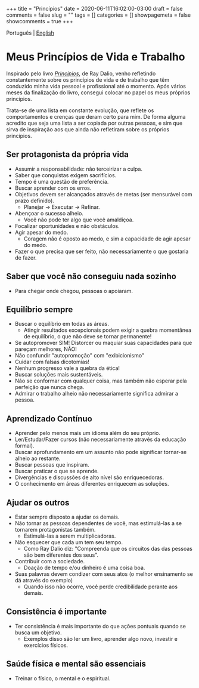 +++ 
title = "Princípios"
date = 2020-06-11T16:02:00-03:00
draft = false 
comments = false 
slug = "" 
tags = []
categories = []
showpagemeta = false
showcomments = true
+++

Português | [English](/principles)


# Meus Princípios de Vida e Trabalho

Inspirado pelo livro *[Princípios](https://www.principles.com/)*, de Ray Dalio, venho refletindo constantemente sobre os princípios de vida e de trabalho que têm conduzido minha vida pessoal e profissional até o momento. Após vários meses da finalização do livro, consegui colocar no papel os meus próprios princípios.

Trata-se de uma lista em constante evolução, que reflete os comportamentos e crenças que deram certo para mim. De forma alguma acredito que seja uma lista a ser copiada por outras pessoas, e sim que sirva de inspiração aos que ainda não refletiram sobre os próprios princípios.


## Ser protagonista da própria vida
  - Assumir a responsabilidade: não terceirizar a culpa.
  - Saber que conquistas exigem sacrifícios.
  - Tempo é uma questão de preferência.
  - Buscar aprender com os erros.
  - Objetivos devem ser alcançados através de metas (ser mensurável com prazo definido).
     - Planejar -> Executar -> Refinar.
  - Abençoar o sucesso alheio.
    - Você não pode ter algo que você amaldiçoa.
  - Focalizar oportunidades e não obstáculos.
  - Agir apesar do medo.
    - Coragem não é oposto ao medo, e sim a capacidade de agir apesar do medo.
  - Fazer o que precisa que ser feito, não necessariamente o que gostaria de fazer.

## Saber que você não conseguiu nada sozinho
  - Para chegar onde chegou, pessoas o apoiaram.

## Equilíbrio sempre
  - Buscar o equilíbrio em todas as áreas.
      - Atingir resultados excepcionais podem exigir a quebra momentânea de equilíbrio, o que não deve se tornar permanente!
  - Se autopromover SIM! Distorcer ou maquiar suas capacidades para que pareçam melhores, NÃO!
  - Não confundir "autopromoção" com "exibicionismo"
  - Cuidar com falsas dicotomias!
  - Nenhum progresso vale a quebra da ética!
  - Buscar soluções mais sustentáveis.
  - Não se conformar com qualquer coisa, mas também não esperar pela perfeição que nunca chega.
  - Admirar o trabalho alheio não necessariamente significa admirar a pessoa.

## Aprendizado Contínuo
  - Aprender pelo menos mais um idioma além do seu próprio.
  - Ler/Estudar/Fazer cursos (não necessariamente através da educação formal).
  - Buscar aprofundamento em um assunto não pode significar tornar-se alheio ao restante.
  - Buscar pessoas que inspiram.
  - Buscar praticar o que se aprende.
  - Divergências e discussões de alto nível são enriquecedoras.
  - O conhecimento em áreas diferentes enriquecem as soluções.

## Ajudar os outros
  - Estar sempre disposto a ajudar os demais.
  - Não tornar as pessoas dependentes de você, mas estimulá-las a se tornarem protagonistas também.
      - Estimulá-las a serem multiplicadoras.
  - Não esquecer que cada um tem seu tempo.
    - Como Ray Dalio diz: "Compreenda que os circuitos das das pessoas são bem diferentes dos seus".
  - Contribuir com a sociedade.
    - Doação de tempo e/ou dinheiro é uma coisa boa.
  - Suas palavras devem condizer com seus atos (o melhor ensinamento se dá através do exemplo)
    - Quando isso não ocorre, você perde credibilidade perante aos demais.

## Consistência é importante
  - Ter consistência é mais importante do que ações pontuais quando se busca um objetivo.
    - Exemplos disso são ler um livro, aprender algo novo, investir e exercícios físicos.

## Saúde física e mental são essenciais
  - Treinar o físico, o mental e o espiritual.
